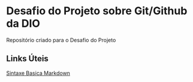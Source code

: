 # Desafio do Projeto sobre Git/Github da DIO
Repositório criado para o Desafio do Projeto


## Links Úteis
[Sintaxe Basica Markdown](https://www.markdownguide.org/basic-syntax/)
